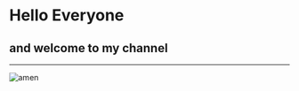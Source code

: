 # Hello Everyone 
## and welcome to my channel
---


![amen](https://thumbs.dreamstime.com/b/cute-cartoon-girl-scientist-test-tube-science-education-concept-illustration-lab-coat-holding-great-376269712.jpg)
